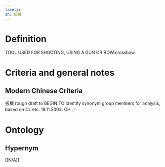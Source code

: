 ```yaml
---
labels: 
zh: 扳機
---
```


# Definition
TOOL USED FOR SHOOTING, USING A GUN OR BOW:crossbow.
# Criteria and general notes
## Modern Chinese Criteria
扳機
rough draft to BEGIN TO identify synonym group members for analysis, based on CL etc. 18.11.2003. CH ／
# Ontology

## Hypernym
[[N/A]]